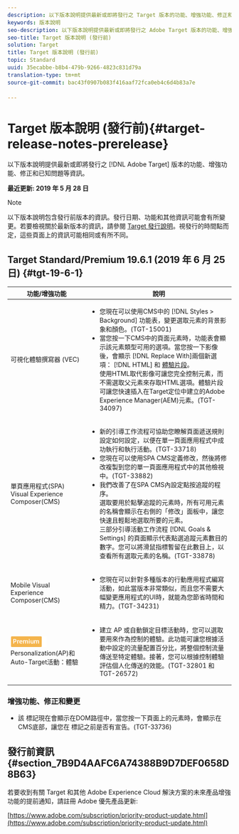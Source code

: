 ```yaml
---
description: 以下版本說明提供最新或即將發行之 Target 版本的功能、增強功能、修正和已知問題等資訊。
keywords: 版本說明
seo-description: 以下版本說明提供最新或即將發行之 Adobe Target 版本的功能、增強功能、修正和已知問題等資訊。
seo-title: Target 版本說明 (發行前)
solution: Target
title: Target 版本說明 (發行前)
topic: Standard
uuid: 35ecabbe-b8b4-479b-9266-4823c831d79a
translation-type: tm+mt
source-git-commit: bac43f0907b083f416aaf72fca0eb4c6d4b83a7e

---
```



# Target 版本說明 (發行前){#target-release-notes-prerelease}

以下版本說明提供最新或即將發行之 [!DNL Adobe Target] 版本的功能、增強功能、修正和已知問題等資訊。

**最近更新: 2019 年 5 月 28 日**

>[!NOTE]
>
>以下版本說明包含發行前版本的資訊。發行日期、功能和其他資訊可能會有所變更。若要檢視關於最新版本的資訊，請參閱 [Target 發行說明](release-notes.md)。視發行的時間點而定，這些頁面上的資訊可能相同或有所不同。

## Target Standard/Premium 19.6.1 (2019 年 6 月 25 日) {#tgt-19-6-1}

| 功能/增強功能 | 說明 |
| --- | --- |
| 可視化體驗撰寫器 (VEC) | <ul><li>您現在可以使用CMS中的 [!DNL Styles > Background] 功能表，變更選取元素的背景影象和顏色。(TGT-15001)</li><li>當您按一下CMS中的頁面元素時，功能表會顯示該元素類型可用的選項。當您按一下影像後，會顯示 [!DNL Replace With]兩個新選項： [!DNL HTML] 和 [體驗片段](/help/c-experiences/c-manage-content/aem-experience-fragments.md)。<br> 使用HTML取代影像可讓您完全控制元素，而不需選取父元素來存取HTML選項。體驗片段可讓您快速插入在Target定位中建立的Adobe Experience Manager(AEM)元素。(TGT-34097)</li></ul> |
| 單頁應用程式(SPA) Visual Experience Composer(CMS) | <ul><li>新的引導工作流程可協助您瞭解頁面遞送規則設定如何設定，以便在單一頁面應用程式中成功執行和執行活動。(TGT-33718)</li><li>您現在可以使用SPA CMS定義修改，然後將修改複製到您的單一頁面應用程式中的其他檢視中。(TGT-33882)</li><li>我們改善了在SPA CMS內設定點按追蹤的程序。<br>選取要用於點擊追蹤的元素時，所有可用元素的名稱會顯示在右側的「修改」面板中，讓您快速且輕鬆地選取所要的元素。<br>三部分引導活動工作流程 [!DNL Goals & Settings] 的頁面顯示代表點選追蹤元素數目的數字。您可以將滑鼠指標暫留在此數目上，以查看所有選取元素的名稱。(TGT-33878) </li></ul> |
| Mobile Visual Experience Composer(CMS) | <ul><li>您現在可以針對多種版本的行動應用程式編寫活動，如此當版本非常類似，而且您不需要大幅變更應用程式的UI時，就能為您節省時間和精力。(TGT-34231)</li></ul> |
| ![Premium BadgeAutomated](/help/assets/premium.png)<br>Personalization(AP)和Auto-Target活動：體驗 | <ul><li>建立 AP 或自動鎖定目標活動時，您可以選取要用來作為控制的體驗。此功能可讓您根據活動中設定的流量配置百分比，將整個控制流量傳送至特定體驗。接著，您可以根據控制體驗評估個人化傳送的效能。(TGT-32801 和 TGT-26572)</li></ul> |

### 增強功能、修正和變更

* 該 <BODY> 標記現在會顯示在DOM路徑中，當您按一下頁面上的元素時，會顯示在CMS底部，讓您在 <BODY> 標記之前是否有宣告。(TGT-33736)

## 發行前資訊 {#section_7B9D4AAFC6A74388B9D7DEF0658D8B63}

若要收到有關 Target 和其他 Adobe Experience Cloud 解決方案的未來產品增強功能的提前通知，請註冊 Adobe 優先產品更新:

[https://www.adobe.com/subscription/priority-product-update.html](https://www.adobe.com/subscription/priority-product-update.html)
